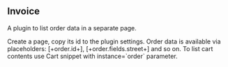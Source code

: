 ## Invoice

A plugin to list order data in a separate page.

Create a page, copy its id to the plugin settings.
Order data is available via placeholders: [+order.id+], [+order.fields.street+] and so on. 
To list cart contents use Cart snippet with instance=\`order\` parameter.
